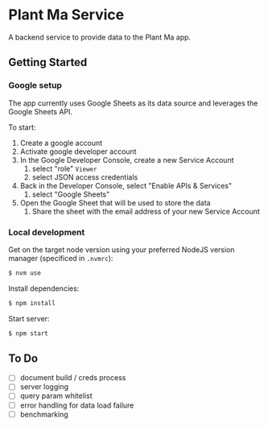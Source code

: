 # Plant Ma Service

A backend service to provide data to the Plant Ma app.

## Getting Started

### Google setup

The app currently uses Google Sheets as its data source and leverages the Google Sheets API.

To start:
 1. Create a google account
 1. Activate google developer account
 1. In the Google Developer Console, create a new Service Account
    1. select "role" `Viewer`
    1. select JSON access credentials
 1. Back in the Developer Console, select "Enable APIs & Services"
    1. select "Google Sheets"
 1. Open the Google Sheet that will be used to store the data
    1. Share the sheet with the email address of your new Service Account

### Local development

Get on the target node version using your preferred NodeJS version manager (specificed in `.nvmrc`):

```sh
$ nvm use
```

Install dependencies:

```sh
$ npm install
```

Start server:

```sh
$ npm start
```

## To Do
 * [ ] document build / creds process
 * [ ] server logging
 * [ ] query param whitelist
 * [ ] error handling for data load failure
 * [ ] benchmarking